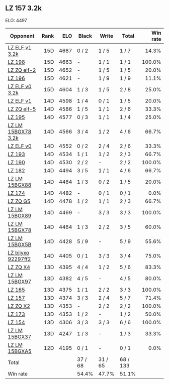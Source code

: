 ## LZ 157 3.2k ##

ELO: 4497

Opponent | Rank | ELO | Black | Write | Total | Win rate
---------|-----:|----:|-------|-------|-------|-------:
[LZ ELF v1 3.2k](LZ%20ELF%20v1%203.2k.md) | 15D | 4687 | 0 / 2 | 1 / 5 | 1 / 7 | 14.3%
[LZ 198](LZ%20198.md) | 15D | 4663 | - | 1 / 1 | 1 / 1 | 100.0%
[LZ ZQ elf-2](LZ%20ZQ%20elf-2.md) | 15D | 4652 | - | 1 / 5 | 1 / 5 | 20.0%
[LZ 196](LZ%20196.md) | 15D | 4621 | - | 1 / 9 | 1 / 9 | 11.1%
[LZ ELF v0 3.2k](LZ%20ELF%20v0%203.2k.md) | 15D | 4604 | 1 / 3 | 1 / 5 | 2 / 8 | 25.0%
[LZ ELF v1](LZ%20ELF%20v1.md) | 14D | 4598 | 1 / 4 | 0 / 1 | 1 / 5 | 20.0%
[LZ ZQ elf-5](LZ%20ZQ%20elf-5.md) | 14D | 4586 | 1 / 5 | 1 / 1 | 2 / 6 | 33.3%
[LZ 195](LZ%20195.md) | 14D | 4577 | 0 / 3 | 1 / 1 | 1 / 4 | 25.0%
[LZ LM 15BGX78 3.2k](LZ%20LM%2015BGX78%203.2k.md) | 14D | 4566 | 3 / 4 | 1 / 2 | 4 / 6 | 66.7%
[LZ ELF v0](LZ%20ELF%20v0.md) | 14D | 4552 | 0 / 2 | 2 / 4 | 2 / 6 | 33.3%
[LZ 193](LZ%20193.md) | 14D | 4534 | 1 / 1 | 1 / 2 | 2 / 3 | 66.7%
[LZ 190](LZ%20190.md) | 14D | 4530 | 2 / 2 | - | 2 / 2 | 100.0%
[LZ 182](LZ%20182.md) | 14D | 4494 | 3 / 5 | 1 / 1 | 4 / 6 | 66.7%
[LZ LM 15BGX88](LZ%20LM%2015BGX88.md) | 14D | 4484 | 1 / 3 | 0 / 2 | 1 / 5 | 20.0%
[LZ 174](LZ%20174.md) | 14D | 4482 | - | 0 / 1 | 0 / 1 | 0.0%
[LZ ZQ G5](LZ%20ZQ%20G5.md) | 14D | 4478 | 1 / 2 | 1 / 1 | 2 / 3 | 66.7%
[LZ LM 15BGX89](LZ%20LM%2015BGX89.md) | 14D | 4469 | - | 3 / 3 | 3 / 3 | 100.0%
[LZ LM 15BGX78](LZ%20LM%2015BGX78.md) | 14D | 4464 | 1 / 3 | 2 / 2 | 3 / 5 | 60.0%
[LZ LM 15BGX5B](LZ%20LM%2015BGX5B.md) | 14D | 4428 | 5 / 9 | - | 5 / 9 | 55.6%
[LZ bjiyxo 92297ff2](LZ%20bjiyxo%2092297ff2.md) | 14D | 4405 | 0 / 1 | 3 / 3 | 3 / 4 | 75.0%
[LZ ZQ X4](LZ%20ZQ%20X4.md) | 13D | 4395 | 4 / 4 | 1 / 2 | 5 / 6 | 83.3%
[LZ LM 15BGX97](LZ%20LM%2015BGX97.md) | 13D | 4382 | 4 / 5 | - | 4 / 5 | 80.0%
[LZ 165](LZ%20165.md) | 13D | 4375 | 1 / 1 | 2 / 2 | 3 / 3 | 100.0%
[LZ 157](LZ%20157.md) | 13D | 4374 | 3 / 3 | 2 / 4 | 5 / 7 | 71.4%
[LZ ZQ X2](LZ%20ZQ%20X2.md) | 13D | 4353 | - | 2 / 2 | 2 / 2 | 100.0%
[LZ 173](LZ%20173.md) | 13D | 4353 | 1 / 2 | - | 1 / 2 | 50.0%
[LZ 154](LZ%20154.md) | 13D | 4306 | 3 / 3 | 3 / 3 | 6 / 6 | 100.0%
[LZ LM 15BGX37](LZ%20LM%2015BGX37.md) | 13D | 4247 | 1 / 3 | - | 1 / 3 | 33.3%
[LZ LM 15BGXA5](LZ%20LM%2015BGXA5.md) | 12D | 4195 | 0 / 1 | - | 0 / 1 | 0.0%
Total | | | 37 / 68 | 31 / 65 | 68 / 133 | 
Win rate| | | 54.4% | 47.7% | 51.1% | 
